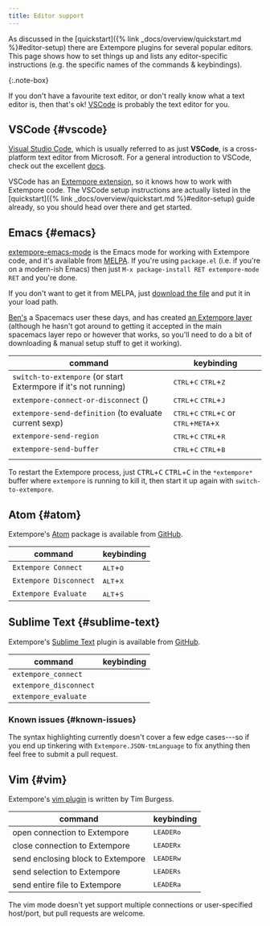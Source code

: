 ```yaml
---
title: Editor support
---
```


As discussed in the [quickstart]({% link _docs/overview/quickstart.md
%}#editor-setup) there are Extempore plugins for several popular editors. This
page shows how to set things up and lists any editor-specific instructions (e.g.
the specific names of the commands & keybindings).

{:.note-box}

If you don't have a favourite text editor, or don't really know what a text
editor is, then that's ok! [VSCode](#vscode) is probably the text editor for
you.

## VSCode {#vscode}

[Visual Studio Code](https://code.visualstudio.com/), which is usually referred
to as just **VSCode**, is a cross-platform text editor from Microsoft. For a
general introduction to VSCode, check out the excellent
[docs](https://code.visualstudio.com/docs).

VSCode has an [Extempore
extension](https://github.com/extemporelang/vscode-extempore), so it knows how
to work with Extempore code. The VSCode setup instructions are actually listed
in the [quickstart]({% link _docs/overview/quickstart.md %}#editor-setup) guide
already, so you should head over there and get started.

## Emacs {#emacs}

[extempore-emacs-mode](https://github.com/extemporelang/extempore-emacs-mode) is
the Emacs mode for working with Extempore code, and it's available from
[MELPA](http://melpa.org/). If you're using `package.el` (i.e. if you're on a
modern-ish Emacs) then just `M-x package-install RET extempore-mode RET` and
you're done.

If you don't want to get it from MELPA, just [download the
file](https://github.com/extemporelang/extempore-emacs-mode/blob/master/extempore-mode.el)
and put it in your load path.

[Ben's](https://benswift.me) a Spacemacs user these days, and has created [an
Extempore
layer](https://github.com/benswift/.dotfiles/blob/master/spacemacs-layers/extempore/packages.el)
(although he hasn't got around to getting it accepted in the main spacemacs
layer repo or however that works, so you'll need to do a bit of downloading &
manual setup stuff to get it working).

| command                                                         | keybinding                                                                                                                                                   |
|-----------------------------------------------------------------|--------------------------------------------------------------------------------------------------------------------------------------------------------------|
| `switch-to-extempore` (or start Extermpore if it's not running) | <kbd class="nopretty">CTRL</kbd>+<kbd>C</kbd> <kbd class="nopretty">CTRL</kbd>+<kbd>Z</kbd>                                                                  |
| `extempore-connect-or-disconnect` ()                            | <kbd class="nopretty">CTRL</kbd>+<kbd>C</kbd> <kbd class="nopretty">CTRL</kbd>+<kbd>J</kbd>                                                                  |
| `extempore-send-definition` (to evaluate current sexp)          | <kbd class="nopretty">CTRL</kbd>+<kbd>C</kbd> <kbd class="nopretty">CTRL</kbd>+<kbd>C</kbd> or <kbd class="nopretty">CTRL</kbd>+<kbd>META</kbd>+<kbd>X</kbd> |
| `extempore-send-region`                                         | <kbd class="nopretty">CTRL</kbd>+<kbd>C</kbd> <kbd class="nopretty">CTRL</kbd>+<kbd>R</kbd>                                                                  |
| `extempore-send-buffer`                                         | <kbd class="nopretty">CTRL</kbd>+<kbd>C</kbd> <kbd class="nopretty">CTRL</kbd>+<kbd>B</kbd>                                                                  |
|                                                                 |                                                                                                                                                              |

To restart the Extempore process, just <kbd
class="nopretty">CTRL</kbd>+<kbd>C</kbd> <kbd
class="nopretty">CTRL</kbd>+<kbd>C</kbd> in the `*extempore*` buffer where
`extempore` is running to kill it, then start it up again with
`switch-to-extempore`.

## Atom {#atom}

Extempore's [Atom](https://atom.io) package is available from
[GitHub](https://github.com/noiach/extempore-atom).

| command                | keybinding                  |
|------------------------|-----------------------------|
| `Extempore Connect`    | <kbd>ALT</kbd>+<kbd>O</kbd> |
| `Extempore Disconnect` | <kbd>ALT</kbd>+<kbd>X</kbd> |
| `Extempore Evaluate`   | <kbd>ALT</kbd>+<kbd>S</kbd> |

## Sublime Text {#sublime-text}

Extempore's [Sublime Text](https://www.sublimetext.com) plugin is available from
[GitHub](https://github.com/benswift/extempore-sublime).

| command                | keybinding |
|------------------------|------------|
| `extempore_connect`    |            |
| `extempore_disconnect` |            |
| `extempore_evaluate`   |            |

### Known issues {#known-issues}

The syntax highlighting currently doesn't cover a few edge cases---so if you end
up tinkering with `Extempore.JSON-tmLanguage` to fix anything then feel free to
submit a pull request.

## Vim {#vim}

Extempore's [vim plugin](https://github.com/timburgess/extempore.vim) is written
by Tim Burgess.

| command                           | keybinding    |
|-----------------------------------|---------------|
| open connection to Extempore      | <kbd>LEADER</kbd><kbd>o</kbd> |
| close connection to Extempore     | <kbd>LEADER</kbd><kbd>x</kbd> |
| send enclosing block to Extempore | <kbd>LEADER</kbd><kbd>w</kbd> |
| send selection to Extempore       | <kbd>LEADER</kbd><kbd>s</kbd> |
| send entire file to Extempore     | <kbd>LEADER</kbd><kbd>a</kbd> |

The vim mode doesn't yet support multiple connections or user-specified
host/port, but pull requests are welcome.
